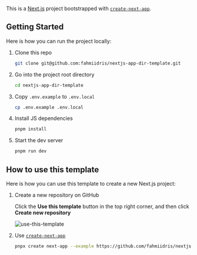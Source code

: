 This is a [Next.js](https://nextjs.org/) project bootstrapped with [`create-next-app`](https://github.com/vercel/next.js/tree/canary/packages/create-next-app).

## Getting Started

Here is how you can run the project locally:

1. Clone this repo

    ```sh
    git clone git@github.com:fahmiidris/nextjs-app-dir-template.git
    ```

2. Go into the project root directory

    ```sh
    cd nextjs-app-dir-template
    ```

3. Copy `.env.example` to `.env.local`

    ```sh
    cp .env.example .env.local
    ```

4. Install JS dependencies

    ```sh
    pnpm install
    ```

5. Start the dev server

    ```sh
    pnpm run dev
    ```

## How to use this template

Here is how you can use this template to create a new Next.js project:

1. Create a new repository on GitHub

    Click the **Use this template** button in the top right corner, and then click **Create new repository**

    ![use-this-template](https://github.com/fahmiidris/nextjs-app-dir-template/assets/85909352/13440548-ffd6-4980-a31c-697de59bb0b1)

2. Use [`create-next-app`](https://github.com/vercel/next.js/tree/canary/packages/create-next-app)

    ```sh
    pnpx create next-app --example https://github.com/fahmiidris/nextjs-app-dir-template project-name
    ```
